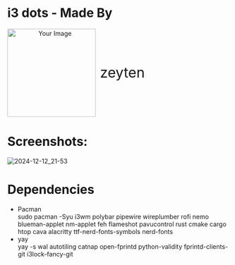 # i3 dots - Made By <br>
<div style="display: flex; align-items: center; text-align: center;">
  <img src="https://ztn-network.pl/logo-small.png" alt="Your Image" style="width: 200px; margin-right: 10px;">
  <span style="font-size: 32px; line-height: 1.5;">zeyten</span>
</div>

# Screenshots:<br>

![2024-12-12_21-53](https://github.com/user-attachments/assets/987df2de-6f1b-46bd-92c3-1ff018e7f53e)
# Dependencies
- Pacman <br>
sudo pacman -Syu i3wm polybar pipewire wireplumber rofi nemo blueman-applet nm-applet feh flameshot pavucontrol rust cmake cargo htop cava alacritty ttf-nerd-fonts-symbols nerd-fonts
- yay <br>
yay -s wal autotiling catnap open-fprintd python-validity fprintd-clients-git i3lock-fancy-git
